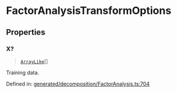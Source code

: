 # FactorAnalysisTransformOptions

## Properties

### X?

> [`ArrayLike`](../types/ArrayLike.md)[]

Training data.

Defined in:  [generated/decomposition/FactorAnalysis.ts:704](https://github.com/transitive-bullshit/scikit-learn-ts/blob/92ab806/packages/sklearn/src/generated/decomposition/FactorAnalysis.ts#L704)
